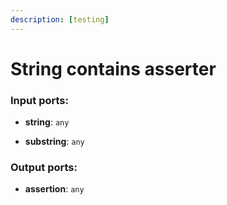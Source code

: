 ```yaml
---
description: [testing]
---
```


# String contains asserter

### Input ports:

* __string__: `any`


* __substring__: `any`

### Output ports:

* __assertion__: `any`


